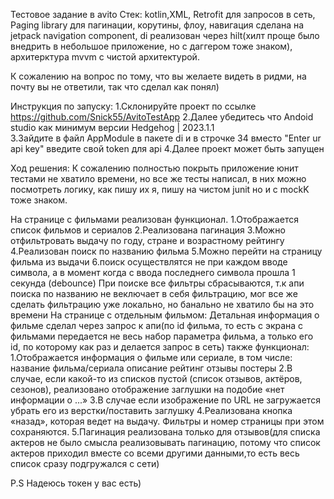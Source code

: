 Тестовое задание в avito
Стек: kotlin,XML, Retrofit для запросов в сеть, Paging library для пагинации, корутины, флоу, навигация сделана
на  jetpack navigation component, di реализован через hilt(хилт проще было внедрить в небольшое приложение,
но с даггером тоже знаком), архитерктура mvvm с чистой архитектурой.

К сожалению на вопрос по тому, что вы желаете видеть в ридми, на почту вы не ответили, так что сделал как понял)

Инструкция по запуску:
1.Склонируйте проект по ссылке https://github.com/Snick55/AvitoTestApp
2.Далее убедитесь что Andoid studio как минимум версии  Hedgehog | 2023.1.1  
3.Зайдите в файл AppModule в пакете di и в строчке 34 вместо "Enter ur api key" введите свой token для api
4.Далее проект может быть запущен 

Ход решения:
К сожалению полностью покрыть приложение юнит тестами не хватило времени, но все же тесты написал,
в них можно посмотреть логику, как пишу их я, пишу на чистом junit но и с mockK тоже знаком.

На странице с фильмами реализован функционал.
1.Отображается список фильмов и сериалов
2.Реализована пагинация
3.Можно отфильтровать выдачу по году, стране и возрастному рейтингу
4.Реализован поиск по названию фильма
5.Можно перейти на страницу фильма из выдачи
6.поиск осуществлятся не при каждом вводе символа, а в момент когда с ввода последнего символа прошла 1 секунда (debounce)
При поиске все фильтры сбрасываются, т.к апи поиска по названию не веключает в себя фильтрацию,
мог все же сделать фильтрацию уже локально, но банально не хватило бы на это времени
На странице с отдельным фильмом:
Детальная информация о фильме сделал через запрос к апи(по id фильма, 
то есть с экрана с фильмами передается не весь набор параметра фильма, а только его id, 
по которому как раз и делается запрос в сеть)
также функционал:
1.Отображается информация о фильме или сериале, в том числе:
    название фильма/сериала
    описание
    рейтинг
    отзывы
    постеры
2.В случае, если какой-то из списков пустой (список отзывов, актёров, сезонов), реализовано отображение заглушки на подобие «нет информации о ...»
3.В случае если изображение по URL не загружается убрать его из верстки/поставить заглушку
4.Реализована кнопка «назад», которая ведет на выдачу. Фильтры и номер страницы при этом сохраняются.
5.Пагинация реализована только для отзывов(для списка актеров не было смысла реализовывать пагинацию,
потому что список актеров приходил вместе со всеми другими данными,то есть весь список сразу подгружался с сети)

P.S Надеюсь токен у вас есть)
